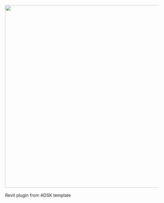 <h3 align="center"><img src="https://i.imgur.com/mLrwrRs.png" width="600px"></h3>
 Revit plugin from ADSK template
